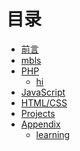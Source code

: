 # 目录

* [前言](README.md)
* [mbls](mbls/mbls.md)
* [PHP](mbls/PHP/README.md)
    * [hi](hiewf.md)
* [JavaScript]()
* [HTML/CSS]()
* [Projects](mbls/projects/README.md)
* [Appendix](mbls/appendix/learning-materials/README.md)
    * [learning](mbls/learning-materials/learning.md)
